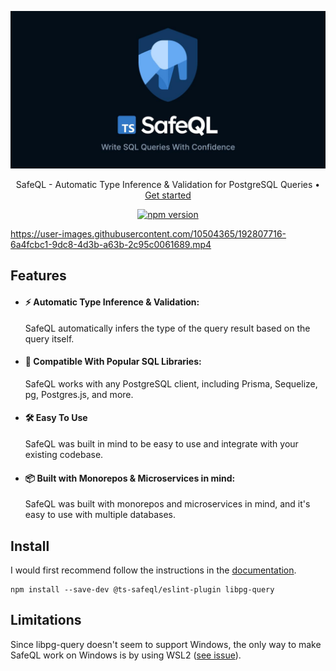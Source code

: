 <p align="center">
  <img src="/docs/public/safeql-og.jpg">
</p>
<p align="center">
  SafeQL - Automatic Type Inference & Validation for PostgreSQL Queries • <a href="https://safeql.dev" height="50px">Get started</a>
</p>

<p align="center">
  <a href="https://www.npmjs.com/package/@ts-safeql/eslint-plugin">
    <img src="https://badge.fury.io/js/@ts-safeql%2Feslint-plugin.svg" alt="npm version" />
  </a>
</p>

https://user-images.githubusercontent.com/10504365/192807716-6a4fcbc1-9dc8-4d3b-a63b-2c95c0061689.mp4

## Features

- #### ⚡️ Automatic Type Inference & Validation:
  SafeQL automatically infers the type of the query result based on the query itself.

- #### 🖖 Compatible With Popular SQL Libraries:
  SafeQL works with any PostgreSQL client, including Prisma, Sequelize, pg, Postgres.js, and more.

- #### 🛠️ Easy To Use
  SafeQL was built in mind to be easy to use and integrate with your existing codebase.

- #### 📦 Built with Monorepos & Microservices in mind:
  SafeQL was built with monorepos and microservices in mind, and it's easy to use with multiple databases.

## Install

I would first recommend follow the instructions in the [documentation](https://www.safeql.dev/guide/getting-started.html).

```
npm install --save-dev @ts-safeql/eslint-plugin libpg-query
```

## Limitations 
Since libpg-query doesn't seem to support Windows, the only way to make SafeQL work on Windows is by using WSL2 ([see issue](https://github.com/ts-safeql/safeql/issues/80)).
